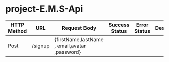 # project-E.M.S-Api 
| HTTP Method | URL |Request Body | Success Status | Error Status | Description |
|-------------|-----|-------------|----------------|--------------|-------------|
| Post        | /signup| {firstName,lastName , email,avatar ,password} |
